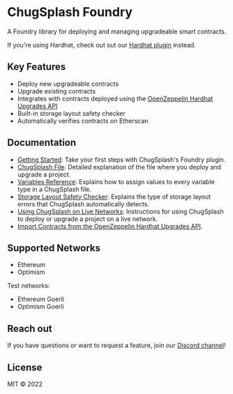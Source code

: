 # ChugSplash Foundry

A Foundry library for deploying and managing upgradeable smart contracts.

If you're using Hardhat, check out out our [Hardhat plugin](https://github.com/chugsplash/chugsplash) instead. 

## Key Features

- Deploy new upgradeable contracts
- Upgrade existing contracts
- Integrates with contracts deployed using the [OpenZeppelin Hardhat Upgrades API](https://docs.openzeppelin.com/upgrades-plugins/1.x/api-hardhat-upgrades)
- Built-in storage layout safety checker
- Automatically verifies contracts on Etherscan

## Documentation

- [Getting Started](https://github.com/chugsplash/chugsplash-foundry/blob/main/docs/getting-started.md): Take your first steps with ChugSplash's Foundry plugin.
- [ChugSplash File](https://github.com/chugsplash/chugsplash/blob/develop/docs/chugsplash-file.md): Detailed explanation of the file where you deploy and upgrade a project.
- [Variables Reference](https://github.com/chugsplash/chugsplash/blob/develop/docs/variables.md): Explains how to assign values to every variable type in a ChugSplash file.
- [Storage Layout Safety Checker](https://github.com/chugsplash/chugsplash-foundry/blob/main/docs/storage-checker.md): Explains the type of storage layout errors that ChugSplash automatically detects.
- [Using ChugSplash on Live Networks](https://github.com/chugsplash/chugsplash-foundry/blob/main/docs/live-network.md): Instructions for using ChugSplash to deploy or upgrade a project on a live network.
- [Import Contracts from the OpenZeppelin Hardhat Upgrades API](https://github.com/chugsplash/chugsplash-foundry/blob/main/docs/import-openzeppelin.md).

## Supported Networks

* Ethereum
* Optimism

Test networks:
* Ethereum Goerli
* Optimism Goerli

## Reach out

If you have questions or want to request a feature, join our [Discord channel](https://discord.com/invite/CqUPhgRrxq)!

## License

MIT © 2022